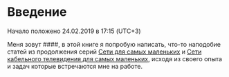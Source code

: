# Введение

Начало положено 24.02.2019 в 17:15 \(UTC+3\)

Меня зовут \#\#\#\#, в этой книге я попробую написать, что-то наподобие статей из продолжения серий [Сети для самых маленьких](https://habr.com/ru/post/134892/) и [Сети кабельного телевидения для самых маленьких](https://habr.com/ru/post/449322/), исходя из своего опыта и задач которые встречаются мне на работе.


